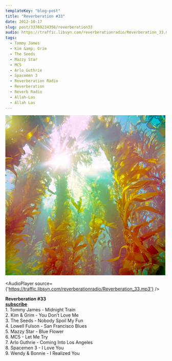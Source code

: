 ```yaml
---
templateKey: "blog-post"
title: "Reverberation #33"
date: 2012-10-17
slug: post/33769234356/reverberation33
audio: https://traffic.libsyn.com/reverberationradio/Reverberation_33.mp3
tags:
  - Tommy James
  - Kim &amp; Grim
  - The Seeds
  - Mazzy Star
  - MC5
  - Arlo Guthrie
  - Spacemen 3
  - Reverberation Radio
  - Reverberation
  - Reverb Radio
  - Allah-Las
  - Allah Las
---
```


![Reverberation #33](../images/ebd140e4a361e4afd238937e29af6b5f5594a4ad2bddb8cc54b3a9f102a3d8eb.jpg)

<AudioPlayer source={'https://traffic.libsyn.com/reverberationradio/Reverberation_33.mp3'} />

<p><strong>Reverberation #33<br /><strong><a href="https://itunes.apple.com/us/podcast/reverberation-radio/id520739212?ign-mpt=uo%3D4" title="subscribe" target="_blank">subscribe</a></strong><br /></strong>1. Tommy James - Midnight Train<br />2. Kim &amp; Grim - You Don&rsquo;t Love Me<br />3. The Seeds - Nobody Spoil My Fun<br />4. Lowell Fulson - San Francisco Blues<br />5. Mazzy Star - Blue Flower<br />6. MC5 - Let Me Try<br />7. Arlo Guthrie - Coming Into Los Angeles<br />8. Spacemen 3 - I Love You<br />9. Wendy &amp; Bonnie - I Realized You</p>
